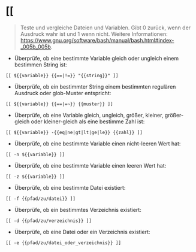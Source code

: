 # [[

> Teste und vergleiche Dateien und Variablen.
> Gibt 0 zurück, wenn der Ausdruck wahr ist und 1 wenn nicht.
> Weitere Informationen: <https://www.gnu.org/software/bash/manual/bash.html#index-_005b_005b>.

- Überprüfe, ob eine bestimmte Variable gleich oder ungleich einem bestimmen String ist:

`[[ ${{variable}} {{==|!=}} "{{string}}" ]]`

- Überprüfe, ob ein bestimmter String einem bestimmten regulären Ausdruck oder glob-Muster entspricht:

`[[ ${{variable}} {{==|=~}} {{muster}} ]]`

- Überprüfe, ob eine Variable gleich, ungleich, größer, kleiner, größer-gleich oder kleiner-gleich als eine bestimme Zahl ist:

`[[ ${{variable}} -{{eq|ne|gt|lt|ge|le}} {{zahl}} ]]`

- Überprüfe, ob eine bestimmte Variable einen nicht-leeren Wert hat:

`[[ -n ${{variable}} ]]`

- Überprüfe, ob eine bestimmte Variable einen leeren Wert hat:

`[[ -z ${{variable}} ]]`

- Überprüfe, ob eine bestimmte Datei existiert:

`[[ -f {{pfad/zu/datei}} ]]`

- Überprüfe, ob ein bestimmtes Verzeichnis existiert:

`[[ -d {{pfad/zu/verzeichnis}} ]]`

- Überprüfe, ob eine Datei oder ein Verzeichnis existiert:

`[[ -e {{pfad/zu/datei_oder_verzeichnis}} ]]`
